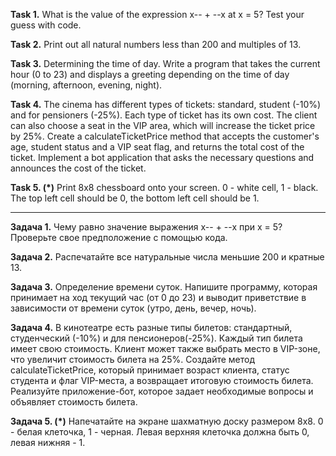 **Task 1.**
What is the value of the expression
x-- + --x at x = 5?
Test your guess with code.

**Task 2.**
Print out all natural numbers less than 200 and multiples of 13.

**Task 3.**
Determining the time of day. Write a program that takes the current hour (0 to 23) and
displays a greeting depending on the time of day (morning, afternoon, evening, night).

**Task 4.**
The cinema has different types of tickets: standard, student (-10%) and for pensioners (-25%).
Each type of ticket has its own cost. The client can also choose a seat in the VIP area,
which will increase the ticket price by 25%.
Create a calculateTicketPrice method that accepts the customer's age, student status
and a VIP seat flag, and returns the total cost of the ticket.
Implement a bot application that asks the necessary questions and announces the cost of the ticket.

**Task 5. (*)**
Print 8x8 chessboard onto your screen.
0 - white cell, 1 - black.
The top left cell should be 0, the bottom left cell should be 1.

_____________________________

**Задача 1.**
Чему равно значение выражения
x-- + --x при x = 5?
Проверьте свое предположение с помощью кода.

**Задача 2.**
Распечатайте все натуральные числа меньшие 200 и кратные 13.

**Задача 3.**
Определение времени суток. Напишите программу, которая принимает на ход текущий час (от 0 до 23) и
выводит приветствие в зависимости от времени суток (утро, день, вечер, ночь).

**Задача 4.**
В кинотеатре есть разные типы билетов: стандартный, студенческий (-10%) и для пенсионеров(-25%).
Каждый тип билета имеет свою стоимость. Клиент может также выбрать место в VIP-зоне,
что увеличит стоимость билета на 25%.
Создайте метод calculateTicketPrice, который принимает возраст клиента, статус студента
и флаг VIP-места, а возвращает итоговую стоимость билета.
Реализуйте приложение-бот, которое задает необходимые вопросы и объявляет стоимость билета.

**Задача 5. (*)**
Напечатайте на экране шахматную доску размером 8х8.
0 - белая клеточка, 1 - черная.
Левая верхняя клеточка должна быть 0, левая нижняя - 1. 